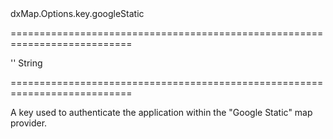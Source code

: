 <!--id-->dxMap.Options.key.googleStatic<!--/id-->
===========================================================================
<!--default-->''<!--/default-->
<!--type-->String<!--/type-->
===========================================================================

<!--shortDescription-->
A key used to authenticate the application within the "Google Static" map provider.
<!--/shortDescription-->

<!--fullDescription-->

<!--/fullDescription-->